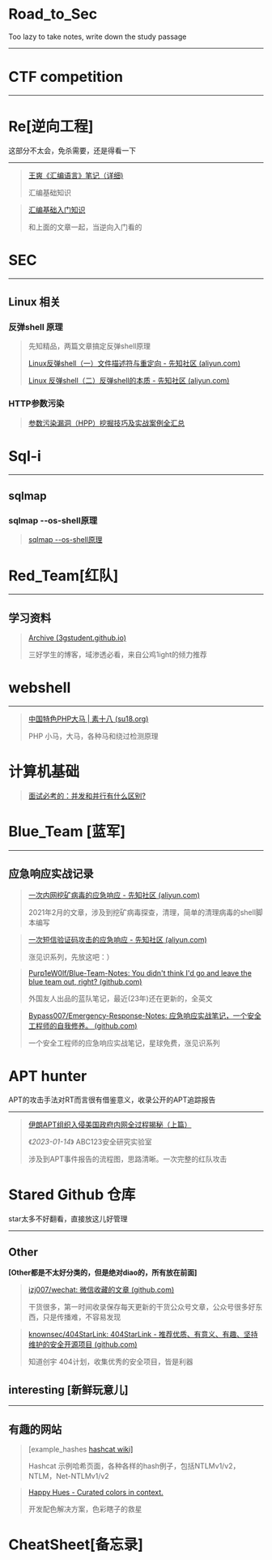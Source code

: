 # Road_to_Sec
Too lazy to take notes, write down the study passage

---





# CTF competition

---









# Re[逆向工程]

这部分不太会，免杀需要，还是得看一下

---



> [王爽《汇编语言》笔记（详细)](https://blog.csdn.net/qq_39654127/article/details/88698911)
>
> 汇编基础知识



> [汇编基础入门知识](https://blog.csdn.net/bytxl/article/details/47946325)
>
> 和上面的文章一起，当逆向入门看的







# SEC 

---



## Linux 相关



### 反弹shell 原理

> 先知精品，两篇文章搞定反弹shell原理
>
> [Linux反弹shell（一）文件描述符与重定向 - 先知社区 (aliyun.com)](https://xz.aliyun.com/t/2548)
>
> [Linux 反弹shell（二）反弹shell的本质 - 先知社区 (aliyun.com)](https://xz.aliyun.com/t/2549)



### HTTP参数污染

> [参数污染漏洞（HPP）挖掘技巧及实战案例全汇总](https://cloud.tencent.com/developer/article/1516333)
>
> 







# Sql-i

---





## sqlmap



### sqlmap  --os-shell原理

> [sqlmap --os-shell原理](https://xz.aliyun.com/t/7942)







# Red_Team[红队]

---





## 学习资料



> [Archive (3gstudent.github.io)](https://3gstudent.github.io/archive)
>
> 三好学生的博客，域渗透必看，来自公鸡1ight的倾力推荐





# webshell

---

> [中国特色PHP大马 | 素十八 (su18.org)](https://su18.org/post/su18.php/#一-前言)
>
> PHP 小马，大马，各种马和绕过检测原理











# 计算机基础



> [面试必考的：并发和并行有什么区别?](https://cloud.tencent.com/developer/article/1424249)











# Blue_Team [蓝军]

---





## 应急响应实战记录



> [一次内网挖矿病毒的应急响应 - 先知社区 (aliyun.com)](https://xz.aliyun.com/t/9180)
>
> 2021年2月的文章，涉及到挖矿病毒探查，清理，简单的清理病毒的shell脚本编写



> [一次短信验证码攻击的应急响应 - 先知社区 (aliyun.com)](https://xz.aliyun.com/t/8988)
>
> 涨见识系列，先放这吧：）




> [Purp1eW0lf/Blue-Team-Notes: You didn't think I'd go and leave the blue team out, right? (github.com)](https://github.com/Purp1eW0lf/Blue-Team-Notes#powershell-tips)
>
> 外国友人出品的蓝队笔记，最近(23年)还在更新的，全英文



> [Bypass007/Emergency-Response-Notes: 应急响应实战笔记，一个安全工程师的自我修养。 (github.com)](https://github.com/Bypass007/Emergency-Response-Notes)
>
> 一个安全工程师的应急响应实战笔记，星球免费，涨见识系列



# APT hunter

APT的攻击手法对RT而言很有借鉴意义，收录公开的APT追踪报告

---



> [伊朗APT组织入侵美国政府内网全过程揭秘（上篇）](https://mp.weixin.qq.com/s/J5x06rs88Z2kliCoZ9HgVA)
>
> 《*2023-01-14*》  ABC123安全研究实验室
>
> 涉及到APT事件报告的流程图，思路清晰。一次完整的红队攻击




# Stared  Github 仓库

star太多不好翻看，直接放这儿好管理

---



## Other 

**[Other都是不太好分类的，但是绝对diao的，所有放在前面]**

> [izj007/wechat: 微信收藏的文章 (github.com)](https://github.com/izj007/wechat)
>
> 干货很多，第一时间收录保存每天更新的干货公众号文章，公众号很多好东西，只是传播难，不容易发现



> [knownsec/404StarLink: 404StarLink - 推荐优质、有意义、有趣、坚持维护的安全开源项目 (github.com)](https://github.com/knownsec/404StarLink)
>
> 知道创宇 404计划，收集优秀的安全项目，皆是利器







## interesting [新鲜玩意儿]

----



## 有趣的网站

> [example_hashes [hashcat wiki\]](https://hashcat.net/wiki/doku.php?id=example_hashes)
>
> Hashcat 示例哈希页面，各种各样的hash例子，包括NTLMv1/v2，NTLM，Net-NTLMv1/v2





> [Happy Hues - Curated colors in context.](https://www.happyhues.co/palettes/13)
>
> 开发配色解决方案，色彩瞎子的救星











# CheatSheet[备忘录]





> 

